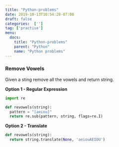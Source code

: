 ```yaml
---
title: "Python-problems"
date: 2019-10-13T10:54:28-07:00
draft: false
categories:  ['']
tag: ['practise']
menu:
  docs:
    title: "Python-problems"
    parent: "Python"
    name: "Python problems"
---
```


### Remove Vowels

Given a sting remove all the vowels and return string.

**Option 1 - Regular Expression**

```python
import re

def revowels(string):
  pattern = "[aeiou]"
  return re.sub(pattern, string, flags=re.I)
```

**Option 2 - Translate**

```python
def revowels(string):
  return string.translate(None, 'aeiouAEIOU')
```
